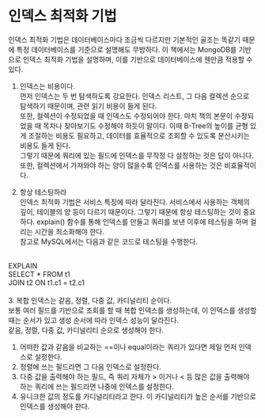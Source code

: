 # 인덱스 최적화 기법
인덱스 최적화 기법은 데이터베이스마다 조금씩 다르지만 기본적인 골조는 똑같기 때문에 특정 데이터베이스를 기준으로 설명해도 무방하다. 이 책에서는 MongoDB를 기반으로 인덱스 최적화 기법을 설명하며, 이를 기반으로 데이터베이스에 웬만큼 적용할 수 있다.<br/>

1. 인덱스는 비용이다.<br/>
먼저 인덱스는 두 번 탐색하도록 강요한다. 인덱스 리스트, 그 다음 컬렉션 순으로 탐색하기 때문이며, 관련 읽기 비용이 들게 된다.<br/>
또한, 컬렉션이 수정되었을 때 인덱스도 수정되어야 한다. 마치 책의 본문이 수정되었을 때 목차나 찾아보기도 수정해야 하듯이 말이다. 이때 B-Tree의 높이를 균형 있게 조절하는 비용도 필요하고, 데이터를 효율적으로 조회할 수 있도록 분산시키는 비용도 들게 된다.<br/>
그렇기 때문에 쿼리에 있는 필드에 인덱스를 무작정 다 설정하는 것은 답이 아니다. 또한, 컬렉션에서 가져와야 하는 양이 많을수록 인덱스를 사용하는 것은 비효율적이다.<br/>

2. 항상 테스팅하라<br/>
인덱스 최적화 기법은 서비스 특징에 따라 달라진다. 서비스에서 사용하는 객체의 깊이, 테이블의 양 등이 다르기 때문이다. 그렇기 때문에 항상 테스팅하는 것이 중요하다. explain() 함수를 통해 인덱스를 만들고 쿼리를 보낸 이후에 테스팅을 하며 걸리는 시간을 최소화해야 한다.<br/>
참고로 MySQL에서는 다음과 같은 코드로 테스팅을 수행한다.<br/>
<br/>
EXPLAIN<br/>
SELECT * FROM t1<br/>
JOIN t2 ON t1.c1 = t2.c1<br/>
<br/>
3. 복합 인덱스는 같음, 정렬, 다중 값, 카디널리티 순이다.<br/>
보통 여러 필드를 기반으로 조회를 할 때 복합 인덱스를 생성하는데, 이 인덱스를 생성할 때는 순서가 있고 생성 순서에 따라 인덱스 성능이 달라진다. <br/>
같음, 정렬, 다중 값, 카디널리티 순으로 생성해야 한다.<br/>

1) 어떠한 값과 같음을 비교하는 ==이나 equal이라는 쿼리가 있다면 제일 먼저 인덱스로 설정한다.<br/>
2) 정렬에 쓰는 필드라면 그 다음 인덱스로 설정한다.<br/>
3) 다중 값을 출력해야 하는 필드, 즉 쿼리 자체가 > 이거나 < 등 많은 값을 출력해야 하는 쿼리에 쓰는 필드라면 나중에 인덱스를 설정한다.<br/>
4) 유니크한 값의 정도를 카디널리티라고 한다. 이 카디널리티가 높은 순서를 기반으로 인덱스를 생성해야 한다.
